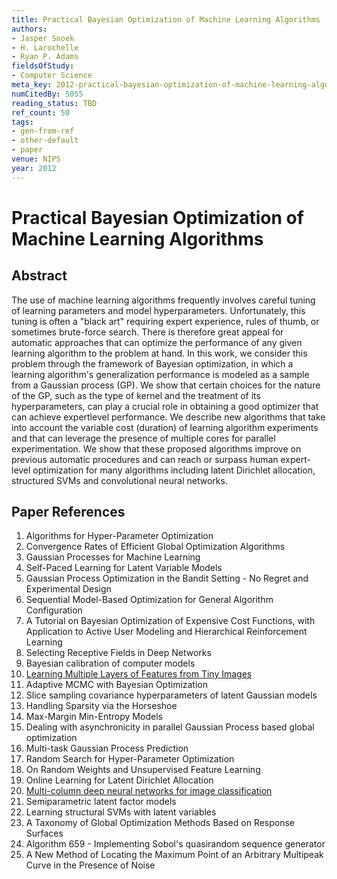 ```yaml
---
title: Practical Bayesian Optimization of Machine Learning Algorithms
authors:
- Jasper Snoek
- H. Larochelle
- Ryan P. Adams
fieldsOfStudy:
- Computer Science
meta_key: 2012-practical-bayesian-optimization-of-machine-learning-algorithms
numCitedBy: 5055
reading_status: TBD
ref_count: 50
tags:
- gen-from-ref
- other-default
- paper
venue: NIPS
year: 2012
---
```


# Practical Bayesian Optimization of Machine Learning Algorithms

## Abstract

The use of machine learning algorithms frequently involves careful tuning of learning parameters and model hyperparameters. Unfortunately, this tuning is often a "black art" requiring expert experience, rules of thumb, or sometimes brute-force search. There is therefore great appeal for automatic approaches that can optimize the performance of any given learning algorithm to the problem at hand. In this work, we consider this problem through the framework of Bayesian optimization, in which a learning algorithm's generalization performance is modeled as a sample from a Gaussian process (GP). We show that certain choices for the nature of the GP, such as the type of kernel and the treatment of its hyperparameters, can play a crucial role in obtaining a good optimizer that can achieve expertlevel performance. We describe new algorithms that take into account the variable cost (duration) of learning algorithm experiments and that can leverage the presence of multiple cores for parallel experimentation. We show that these proposed algorithms improve on previous automatic procedures and can reach or surpass human expert-level optimization for many algorithms including latent Dirichlet allocation, structured SVMs and convolutional neural networks.

## Paper References

1. Algorithms for Hyper-Parameter Optimization
2. Convergence Rates of Efficient Global Optimization Algorithms
3. Gaussian Processes for Machine Learning
4. Self-Paced Learning for Latent Variable Models
5. Gaussian Process Optimization in the Bandit Setting - No Regret and Experimental Design
6. Sequential Model-Based Optimization for General Algorithm Configuration
7. A Tutorial on Bayesian Optimization of Expensive Cost Functions, with Application to Active User Modeling and Hierarchical Reinforcement Learning
8. Selecting Receptive Fields in Deep Networks
9. Bayesian calibration of computer models
10. [Learning Multiple Layers of Features from Tiny Images](2009-learning-multiple-layers-of-features-from-tiny-images)
11. Adaptive MCMC with Bayesian Optimization
12. Slice sampling covariance hyperparameters of latent Gaussian models
13. Handling Sparsity via the Horseshoe
14. Max-Margin Min-Entropy Models
15. Dealing with asynchronicity in parallel Gaussian Process based global optimization
16. Multi-task Gaussian Process Prediction
17. Random Search for Hyper-Parameter Optimization
18. On Random Weights and Unsupervised Feature Learning
19. Online Learning for Latent Dirichlet Allocation
20. [Multi-column deep neural networks for image classification](2012-multi-column-deep-neural-networks-for-image-classification)
21. Semiparametric latent factor models
22. Learning structural SVMs with latent variables
23. A Taxonomy of Global Optimization Methods Based on Response Surfaces
24. Algorithm 659 - Implementing Sobol's quasirandom sequence generator
25. A New Method of Locating the Maximum Point of an Arbitrary Multipeak Curve in the Presence of Noise

